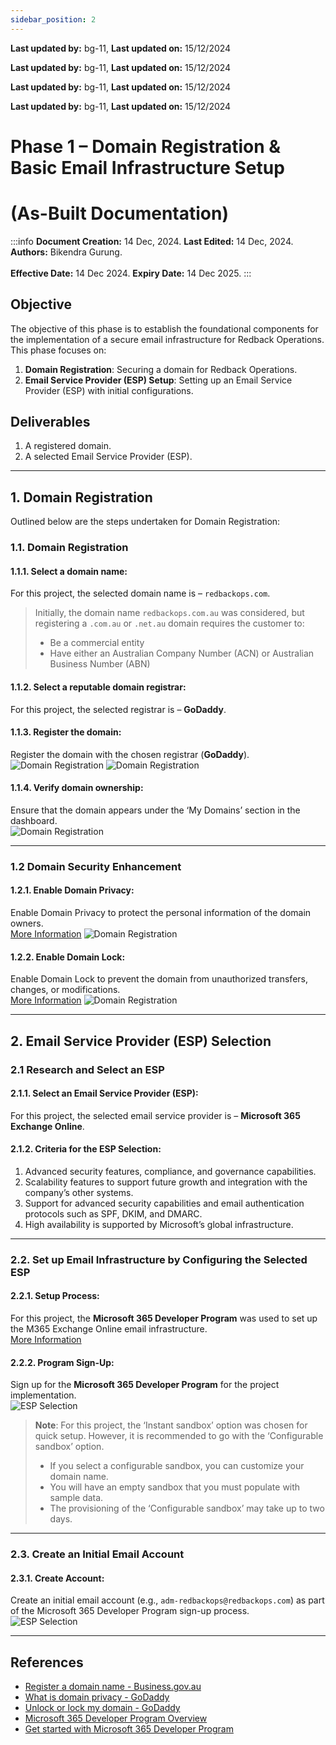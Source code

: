 ```yaml
---
sidebar_position: 2
---
```


**Last updated by:** bg-11, **Last updated on:** 15/12/2024


**Last updated by:** bg-11, **Last updated on:** 15/12/2024


**Last updated by:** bg-11, **Last updated on:** 15/12/2024


**Last updated by:** bg-11, **Last updated on:** 15/12/2024


# Phase 1 – Domain Registration & Basic Email Infrastructure Setup
#  (As-Built Documentation)

:::info
**Document Creation:** 14 Dec, 2024. **Last Edited:** 14 Dec, 2024. **Authors:** Bikendra Gurung.
<br></br>**Effective Date:** 14 Dec 2024. **Expiry Date:** 14 Dec 2025.
:::

## Objective
The objective of this phase is to establish the foundational components for the implementation of a secure email infrastructure for Redback Operations. This phase focuses on:

1. **Domain Registration**: Securing a domain for Redback Operations.  
2. **Email Service Provider (ESP) Setup**: Setting up an Email Service Provider (ESP) with initial configurations.

## Deliverables
1. A registered domain.  
2. A selected Email Service Provider (ESP).  

---

## 1. Domain Registration
Outlined below are the steps undertaken for Domain Registration:

### 1.1. Domain Registration
#### 1.1.1. Select a domain name:  
For this project, the selected domain name is – `redbackops.com`.

> Initially, the domain name `redbackops.com.au` was considered, but registering a `.com.au` or `.net.au` domain requires the customer to:  
> - Be a commercial entity  
> - Have either an Australian Company Number (ACN) or Australian Business Number (ABN)

#### 1.1.2. Select a reputable domain registrar:  
For this project, the selected registrar is – **GoDaddy**.

#### 1.1.3. Register the domain:  
Register the domain with the chosen registrar (**GoDaddy**).  
![Domain Registration](./img-phase1/1_Domain-Registration.jpg)
![Domain Registration](./img-phase1/2_Domain-Registration.jpg)

#### 1.1.4. Verify domain ownership:  
Ensure that the domain appears under the ‘My Domains’ section in the dashboard.  
![Domain Registration](./img-phase1/4_Domain-Registration.jpg)

---

### 1.2 Domain Security Enhancement
#### 1.2.1. Enable Domain Privacy:  
Enable Domain Privacy to protect the personal information of the domain owners.  
[More Information](https://www.godaddy.com/en-au/help/what-is-domain-privacy-41145#options)
![Domain Registration](./img-phase1/5_Domain-Privacy-Level.jpg)

#### 1.2.2. Enable Domain Lock:  
Enable Domain Lock to prevent the domain from unauthorized transfers, changes, or modifications.  
[More Information](https://www.godaddy.com/en-au/help/unlock-or-lock-my-domain-410)
![Domain Registration](./img-phase1/6.Domain-Privacy-Lock-ON.jpg)

---

## 2. Email Service Provider (ESP) Selection

### 2.1 Research and Select an ESP
#### 2.1.1. Select an Email Service Provider (ESP):  
For this project, the selected email service provider is – **Microsoft 365 Exchange Online**.

#### 2.1.2. Criteria for the ESP Selection:  
1. Advanced security features, compliance, and governance capabilities.  
2. Scalability features to support future growth and integration with the company’s other systems.  
3. Support for advanced security capabilities and email authentication protocols such as SPF, DKIM, and DMARC.  
4. High availability is supported by Microsoft’s global infrastructure.

---

### 2.2. Set up Email Infrastructure by Configuring the Selected ESP
#### 2.2.1. Setup Process:  
For this project, the **Microsoft 365 Developer Program** was used to set up the M365 Exchange Online email infrastructure.  
[More Information](https://learn.microsoft.com/en-us/office/developer-program/microsoft-365-developer-program)

#### 2.2.2. Program Sign-Up:  
Sign up for the **Microsoft 365 Developer Program** for the project implementation.  
![ESP Selection](./img-phase1/7_m365-dev-setup.jpg)
> **Note**: For this project, the ‘Instant sandbox’ option was chosen for quick setup. However, it is recommended to go with the ‘Configurable sandbox’ option.  
> - If you select a configurable sandbox, you can customize your domain name.  
> - You will have an empty sandbox that you must populate with sample data.  
> - The provisioning of the ‘Configurable sandbox’ may take up to two days.

---

### 2.3. Create an Initial Email Account
#### 2.3.1. Create Account:  
Create an initial email account (e.g., `adm-redbackops@redbackops.com`) as part of the Microsoft 365 Developer Program sign-up process.  
![ESP Selection](./img-phase1/8_m365-dev-setup.jpg)

---

## References
- [Register a domain name - Business.gov.au](https://business.gov.au/online-and-digital/business-website/register-a-domain-name#:~:text=com.au%20or%20.,Australian%20Business%20Number%20(ABN))  
- [What is domain privacy - GoDaddy](https://www.godaddy.com/en-au/help/what-is-domain-privacy-41145#options)  
- [Unlock or lock my domain - GoDaddy](https://www.godaddy.com/en-au/help/unlock-or-lock-my-domain-410)  
- [Microsoft 365 Developer Program Overview](https://learn.microsoft.com/en-us/office/developer-program/microsoft-365-developer-program)  
- [Get started with Microsoft 365 Developer Program](https://learn.microsoft.com/en-us/office/developer-program/microsoft-365-developer-program-get-started)  
